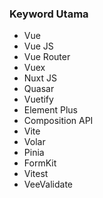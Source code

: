 ### Keyword Utama
- Vue
- Vue JS
- Vue Router
- Vuex
- Nuxt JS
- Quasar
- Vuetify
- Element Plus
- Composition API
- Vite
- Volar
- Pinia
- FormKit
- Vitest
- VeeValidate
